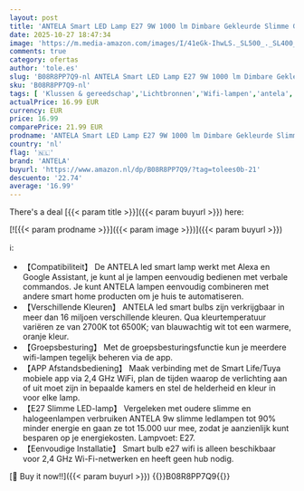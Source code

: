 ```yaml
---
layout: post
title: 'ANTELA Smart LED Lamp E27 9W 1000 lm Dimbare Gekleurde Slimme Gloeilamp RGB+2700-6500K  Alexa Gloeilamp Compatibel met Alexa/Google Assistant  APP Controle  Smart Wifi Bulb  2.4GHz Wifi  2st'
date: 2025-10-27 18:47:34
image: 'https://m.media-amazon.com/images/I/41eGk-IhwLS._SL500_._SL400_.jpg'
comments: true
category: ofertas
author: 'tole.es'
slug: 'B08R8PP7Q9-nl ANTELA Smart LED Lamp E27 9W 1000 lm Dimbare Gekleurde...'
sku: 'B08R8PP7Q9-nl'
tags: [ 'Klussen & gereedschap','Lichtbronnen','Wifi-lampen','antela','🇳🇱', ]
actualPrice: 16.99 EUR
currency: EUR
price: 16.99
comparePrice: 21.99 EUR
prodname: 'ANTELA Smart LED Lamp E27 9W 1000 lm Dimbare Gekleurde Slimme Gloeilamp RGB+2700-6500K  Alexa Gloeilamp Compatibel met Alexa/Google Assistant  APP Controle  Smart Wifi Bulb  2.4GHz Wifi  2st'
country: 'nl'
flag: '🇳🇱'
brand: 'ANTELA'
buyurl: 'https://www.amazon.nl/dp/B08R8PP7Q9/?tag=tolees0b-21'
descuento: '22.74'
average: '16.99'
---
```


There's a deal [{{< param title >}}]({{< param buyurl >}})  here:

[![{{< param prodname >}}]({{< param image >}})]({{< param buyurl >}})

ℹ️:

- 【Compatibiliteit】 De ANTELA led smart lamp werkt met Alexa en Google Assistant, je kunt al je lampen eenvoudig bedienen met verbale commandos. Je kunt ANTELA lampen eenvoudig combineren met andere smart home producten om je huis te automatiseren.
- 【Verschillende Kleuren】 ANTELA led smart bulbs zijn verkrijgbaar in meer dan 16 miljoen verschillende kleuren. Qua kleurtemperatuur variëren ze van 2700K tot 6500K; van blauwachtig wit tot een warmere, oranje kleur.
- 【Groepsbesturing】 Met de groepsbesturingsfunctie kun je meerdere wifi-lampen tegelijk beheren via de app.
- 【APP Afstandsbediening】 Maak verbinding met de Smart Life/Tuya mobiele app via 2,4 GHz WiFi, plan de tijden waarop de verlichting aan of uit moet zijn in bepaalde kamers en stel de helderheid en kleur in voor elke lamp.
- 【E27 Slimme LED-lamp】 Vergeleken met oudere slimme en halogeenlampen verbruiken ANTELA 9w slimme ledlampen tot 90% minder energie en gaan ze tot 15.000 uur mee, zodat je aanzienlijk kunt besparen op je energiekosten. Lampvoet: E27.
- 【Eenvoudige Installatie】 Smart bulb e27 wifi is alleen beschikbaar voor 2,4 GHz Wi-Fi-netwerken en heeft geen hub nodig.

[🛒 Buy it now!!]({{< param buyurl >}})
{{<world>}}B08R8PP7Q9{{</world>}}

